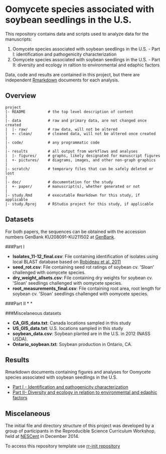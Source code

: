 Oomycete species associated with soybean seedlings in the U.S.
=======

This repository contains data and scripts used to analyze data for the manuscripts:

1. Oomycete species associated with soybean seedlings in the U.S. - Part I: identification and pathogenicity characterization
2. Oomycete species associated with soybean seedlings in the U.S. - Part II: diversity and ecology in raltion to environmental and edaphic factors

Data, code and results are contained in this project, but there are independent [Rmarkdown] documents for each analysis.

Overview
--------

    project
    |- README          # the top level description of content
    |
    |- data            # raw and primary data, are not changed once created 
    |  |- raw/         # raw data, will not be altered
    |  +- clean/       # cleaned data, will not be altered once created
    |
    |- code/           # any programmatic code
    |
    |- results         # all output from workflows and analyses
    |  |- figures/     # graphs, likely designated for manuscript figures
    |  +- pictures/    # diagrams, images, and other non-graph graphics
    |
    |- scratch/        # temporary files that can be safely deleted or lost
    |
    |- doc/            # documentation for the study
    |  +- paper/       # manuscript(s), whether generated or not
    |
    |- study.Rmd       # executable Rmarkdown for this study, if applicable
    |- study.Rproj     # RStudio project for this study, if applicable


Datasets
----------
For both papers, the sequences can be obtained with the accession numbers GenBank KU208091-KU211502 at [GenBank](http://www.ncbi.nlm.nih.gov/nuccore/).

###Part I
* __Isolates_11-12_final.csv__: File containing identification of isolates using local BLAST database based on [Robideau et al. 2011](http://onlinelibrary.wiley.com/doi/10.1111/j.1755-0998.2011.03041.x/abstract)
* __seed_rot.csv__: File containing seed rot ratings of soybean cv. 'Sloan' challenged with oomycete species.
* __dry_weight_allsets.csv__: File containing dry weights for soybean cv. 'Sloan' seedlings challenged with oomycete species.
* __root_measurements_final.csv__: File containing root area, root length for soybean cv. 'Sloan' seedlings challenged with oomycete species.

###Part II
*
*

###Miscelaneous datasets
* __CA_GIS_data.txt__: Canada locations sampled in this study
* __US_GIS_data.txt__: U.S. locations sampled in this study
* __soybean_data.csv__: Soybean planted are in the U.S. in 2012 (NASS USDA).
* __Ontario_soybean.txt__: Soybean production in Ontario, CA.


Results
----------------------
Rmarkdown documents containing figures and analyses for Oomycete species associated with soybean seedlings in the U.S.

* [Part I - Identification and pathogenicity characterization](results/Oomycetes_part-I_analysis.md)
* [Part II- Diversity and ecology in relation to environmental and edaphic factors](results/Oomycetes_part-II_analysis.md)



Miscelaneous
----------------
The initial file and directory structure of this project was developed by a group of participants in the Reproducible Science Curriculum Workshop, held at [NESCent] in December 2014. 

To access this repository template use [rr-init repository](https://github.com/Reproducible-Science-Curriculum/rr-init)

[NESCent]: http://nescent.org
[Rmarkdown]: http://rmarkdown.rstudio.com/
